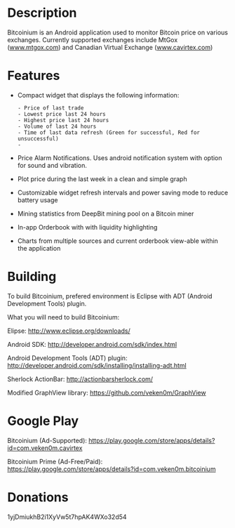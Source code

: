 Description
===============
Bitcoinium is an Android application used to monitor Bitcoin price on various exchanges. Currently supported exchanges include MtGox (www.mtgox.com) and Canadian Virtual Exchange (www.cavirtex.com)

Features
===============
- Compact widget that displays the following information:
 
      - Price of last trade
      - Lowest price last 24 hours
      - Highest price last 24 hours
      - Volume of last 24 hours
      - Time of last data refresh (Green for successful, Red for unsuccessful)
      -
- Price Alarm Notifications. Uses android notification system with option for sound and vibration.
- Plot price during the last week in a clean and simple graph
- Customizable widget refresh intervals and power saving mode to reduce battery usage
- Mining statistics from DeepBit mining pool on a Bitcoin miner
- In-app Orderbook with with liquidity highlighting
- Charts from multiple sources and current orderbook view-able within the application

Building
===============
To build Bitcoinium, prefered environment is Eclipse with ADT (Android Development Tools) plugin. 

What you will need to build Bitcoinium:

Elipse: http://www.eclipse.org/downloads/

Android SDK: http://developer.android.com/sdk/index.html

Android Development Tools (ADT) plugin: http://developer.android.com/sdk/installing/installing-adt.html

Sherlock ActionBar: http://actionbarsherlock.com/

Modified GraphView library: https://github.com/veken0m/GraphView


Google Play
===============
Bitcoinium (Ad-Supported): https://play.google.com/store/apps/details?id=com.veken0m.cavirtex

Bitcoinium Prime (Ad-Free/Paid): https://play.google.com/store/apps/details?id=com.veken0m.bitcoinium


Donations
===============
1yjDmiukhB2i1XyVw5t7hpAK4WXo32d54